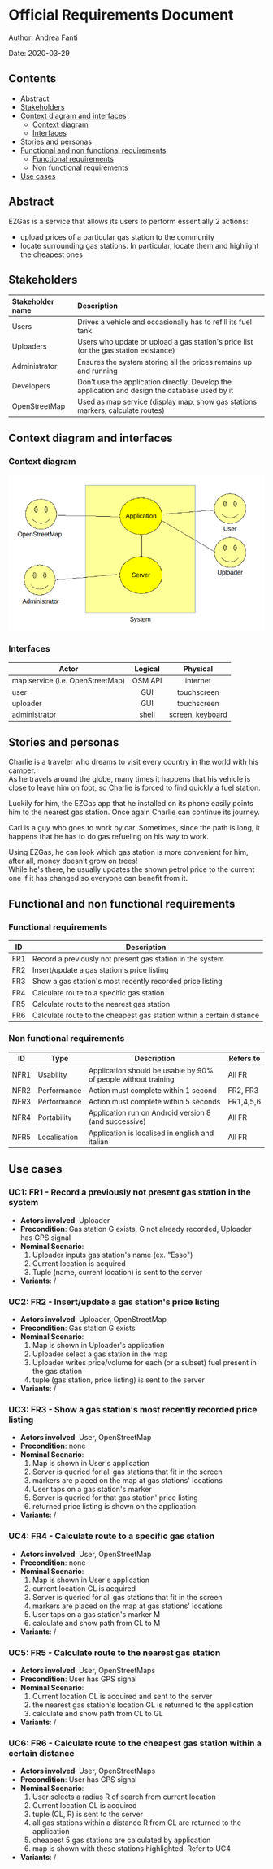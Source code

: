 Official Requirements Document
==============================

Author: Andrea Fanti

Date: 2020-03-29

## Contents
* [Abstract](#abstract)
* [Stakeholders](#stakeholders)
* [Context diagram and interfaces](#context-diagram-and-interfaces)
	+ [Context diagram](#context-diagram)
	+ [Interfaces](#interfaces)
* [Stories and personas](#stories-and-personas)
* [Functional and non functional requirements](#functional-and-non-functional-requirements)
	+ [Functional requirements](#functional-requirements)
	+ [Non functional requirements](#non-functional-requirements)
* [Use cases](#use-cases)

## Abstract
EZGas is a service that allows its users to perform essentially 2 actions:
+ upload prices of a particular gas station to the community
+ locate surrounding gas stations. In particular, locate them and highlight
  the cheapest ones

## Stakeholders
| Stakeholder name | Description																					|
|:---------------- |:---------------------------------------------------------------------------------------------- |
| Users            | Drives a vehicle and occasionally has to refill its fuel tank									|
| Uploaders        | Users who update or upload a gas station's price list (or the gas station existance)			|
| Administrator    | Ensures the system storing all the prices remains up and running								|
| Developers       | Don't use the application directly. Develop the application and design the database used by it |
| OpenStreetMap    | Used as map service (display map, show gas stations markers, calculate routes)					|

## Context diagram and interfaces

### Context diagram
![context diagram](./REQ_s276160_context_diagram.png)

### Interfaces
| Actor                            | Logical | Physical         |
| -------------------------------- |:-------:|:----------------:|
| map service (i.e. OpenStreetMap) | OSM API | internet         |
| user                             | GUI     | touchscreen      |
| uploader                         | GUI     | touchscreen      |
| administrator                    | shell   | screen, keyboard |

## Stories and personas
Charlie is a traveler who dreams to visit every country in the world with his
camper.  
As he travels around the globe, many times it happens that his vehicle is close
to leave him on foot, so Charlie is forced to find quickly a fuel station.

Luckily for him, the EZGas app that he installed on its phone easily points him
to the nearest gas station. Once again Charlie can continue its journey.


Carl is a guy who goes to work by car.
Sometimes, since the path is long, it happens that he has to do gas refueling
on his way to work.

Using EZGas, he can look which gas station is more convenient for him, after
all, money doesn't grow on trees!  
While he's there, he usually updates the shown petrol price to the current one
if it has changed so everyone can benefit from it.

## Functional and non functional requirements

### Functional requirements
| ID  | Description															  |
| --  | --------------------------------------------------------------------- |
| FR1 | Record a previously not present gas station in the system			  |
| FR2 | Insert/update a gas station's price listing							  |
| FR3 | Show a gas station's most recently recorded price listing			  |
| FR4 | Calculate route to a specific gas station                             |
| FR5 | Calculate route to the nearest gas station							  |
| FR6 | Calculate route to the cheapest gas station within a certain distance |

### Non functional requirements
| ID   | Type         | Description 												   | Refers to |
| ---- | ------------ | -------------------------------------------------------------- | --------- |
| NFR1 | Usability    | Application should be usable by 90% of people without training | All FR    |
| NFR2 | Performance  | Action must complete within 1 second                           | FR2, FR3  |
| NFR3 | Performance  | Action must complete within 5 seconds                          | FR1,4,5,6 |
| NFR4 | Portability  | Application run on Android version 8 (and successive)          | All FR    |
| NFR5 | Localisation | Application is localised in english and italian                | All FR    |

## Use cases

### UC1: FR1 - Record a previously not present gas station in the system
- **Actors involved**: Uploader
- **Precondition**: Gas station G exists, G not already recorded, Uploader
  has GPS signal
- **Nominal Scenario**:
	1. Uploader inputs gas station's name (ex. "Esso")
	2. Current location is acquired
	3. Tuple (name, current location) is sent to the server
- **Variants**: /

### UC2: FR2 - Insert/update a gas station's price listing
- **Actors involved**: Uploader, OpenStreetMap
- **Precondition**: Gas station G exists
- **Nominal Scenario**:
	1. Map is shown in Uploader's application
	2. Uploader select a gas station in the map
	3. Uploader writes price/volume for each (or a subset) fuel present in the
	   gas station
	4. tuple (gas station, price listing) is sent to the server
- **Variants**: /

### UC3: FR3 - Show a gas station's most recently recorded price listing
- **Actors involved**: User, OpenStreetMap
- **Precondition**: none
- **Nominal Scenario**:
	1. Map is shown in User's application
	2. Server is queried for all gas stations that fit in the screen
	3. markers are placed on the map at gas stations' locations
	4. User taps on a gas station's marker
	5. Server is queried for that gas station' price listing
	6. returned price listing is shown on the application
- **Variants**: /

### UC4: FR4 - Calculate route to a specific gas station
- **Actors involved**: User, OpenStreetMap
- **Precondition**: none
- **Nominal Scenario**:
	1. Map is shown in User's application
	2. current location CL is acquired
	2. Server is queried for all gas stations that fit in the screen
	3. markers are placed on the map at gas stations' locations
	3. User taps on a gas station's marker M
	4. calculate and show path from CL to M
- **Variants**: /

### UC5: FR5 - Calculate route to the nearest gas station
- **Actors involved**: User, OpenStreetMaps
- **Precondition**: User has GPS signal
- **Nominal Scenario**:
	1. Current location CL is acquired and sent to the server
	2. the nearest gas station's location GL is returned to the application
	3. calculate and show path from CL to GL
- **Variants**: /

### UC6: FR6 - Calculate route to the cheapest gas station within a certain distance
- **Actors involved**: User, OpenStreetMaps
- **Precondition**: User has GPS signal
- **Nominal Scenario**:
	1. User selects a radius R of search from current location
	2. Current location CL is acquired
	3. tuple (CL, R) is sent to the server
	4. all gas stations within a distance R from CL are returned to the application
	5. cheapest 5 gas stations are calculated by application
	6. map is shown with these stations highlighted. Refer to UC4
- **Variants**:  /

<!--
The following text is not intended to be part of the document but is here to
correctly show the document in the vim text editor.
vim: tabstop=4 shiftwidth=4
-->
